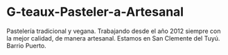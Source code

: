 # G-teaux-Pasteler-a-Artesanal
Pastelería tradicional y vegana. Trabajando desde el año 2012 siempre con la mejor calidad, de manera artesanal. Estamos en San Clemente del Tuyú. Barrio Puerto.
